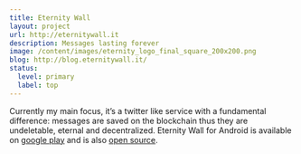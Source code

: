 ```yaml
---
title: Eternity Wall
layout: project
url: http://eternitywall.it
description: Messages lasting forever
image: /content/images/eternity_logo_final_square_200x200.png
blog: http://blog.eternitywall.it/
status:
  level: primary
  label: top
---
```


Currently my main focus, it’s a twitter like service with
a fundamental difference: messages are saved on the blockchain
thus they are undeletable, eternal and decentralized.
Eternity Wall for Android is available on [google play](https://play.google.com/store/apps/details?id=it.eternitywall.eternitywall) and is also [open source](https://github.com/RCasatta/EternityWallAndroid).
